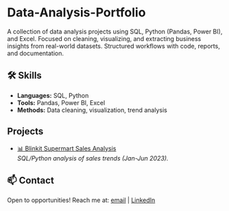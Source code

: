 # Data-Analysis-Portfolio  
A collection of data analysis projects using SQL, Python (Pandas, Power BI), and Excel. Focused on cleaning, visualizing, and extracting business insights from real-world datasets. Structured workflows with code, reports, and documentation.  

## 🛠️ Skills  
- **Languages:** SQL, Python  
- **Tools:** Pandas, Power BI, Excel  
- **Methods:** Data cleaning, visualization, trend analysis  

## Projects  
- [📊 Blinkit Supermart Sales Analysis](https://github.com/datasosa/Blinkit_Supermart_Sales_Analysis)  
  *SQL/Python analysis of sales trends (Jan-Jun 2023).*  


## 📫 Contact  
Open to opportunities! Reach me at: [email](mailto:osasosagierich@gmail.com) | [LinkedIn](https://www.linkedin.com/in/osas-osagie)  
